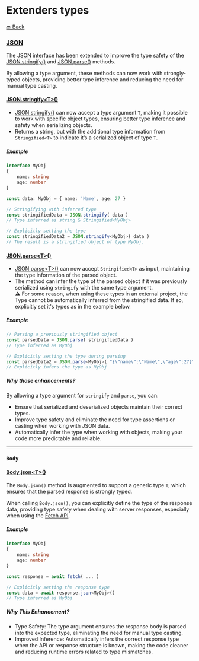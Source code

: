 # Extenders types

[🔙 Back](../../README.md)

### [JSON](https://developer.mozilla.org/en-US/docs/Web/JavaScript/Reference/Global_Objects/JSON)

The [JSON](https://developer.mozilla.org/en-US/docs/Web/JavaScript/Reference/Global_Objects/JSON) interface has been extended to improve the type safety of the [JSON.stringify()](https://developer.mozilla.org/en-US/docs/Web/JavaScript/Reference/Global_Objects/JSON/stringify) and [JSON.parse()](https://developer.mozilla.org/en-US/docs/Web/JavaScript/Reference/Global_Objects/JSON/parse) methods.

By allowing a type argument, these methods can now work with strongly-typed objects, providing better type inference and reducing the need for manual type casting.

#### [JSON.stringify\<T\>()](https://developer.mozilla.org/en-US/docs/Web/JavaScript/Reference/Global_Objects/JSON/stringify)

- [JSON.stringify()](https://developer.mozilla.org/en-US/docs/Web/JavaScript/Reference/Global_Objects/JSON/stringify) can now accept a type argument `T`, making it possible to work with specific object types, ensuring better type inference and safety when serializing objects.
- Returns a string, but with the additional type information from `Stringified<T>` to indicate it’s a serialized object of type `T`.

##### Example

```ts
interface MyObj
{
	name: string
	age: number
}

const data: MyObj = { name: 'Name', age: 27 }

// Stringifying with inferred type
const stringifiedData = JSON.stringify( data )
// Type inferred as string & Stringified<MyObj>

// Explicitly setting the type
const stringifiedData2 = JSON.stringify<MyObj>( data )
// The result is a stringified object of type MyObj.
```

#### [JSON.parse\<T\>()](https://developer.mozilla.org/en-US/docs/Web/JavaScript/Reference/Global_Objects/JSON/parse)

- [JSON.parse\<T\>()](https://developer.mozilla.org/en-US/docs/Web/JavaScript/Reference/Global_Objects/JSON/parse) can now accept `Stringified<T>` as input, maintaining the type information of the parsed object.
- The method can infer the type of the parsed object if it was previously serialized using `stringify` with the same type argument.\
	⚠️ For some reason, when using these types in an external project, the Type cannot be automatically inferred from the stringified data. If so, explicitly set it's types as in the example below.

##### Example

```ts
// Parsing a previously stringified object
const parsedData = JSON.parse( stringifiedData ) 
// Type inferred as MyObj

// Explicitly setting the type during parsing
const parsedData2 = JSON.parse<MyObj>( "{\"name\":\"Name\",\"age\":27}" ) 
// Explicitly infers the type as MyObj
```

##### Why those enhancements?

By allowing a type argument for `stringify` and `parse`, you can:

- Ensure that serialized and deserialized objects maintain their correct types.
- Improve type safety and eliminate the need for type assertions or casting when working with JSON data.
- Automatically infer the type when working with objects, making your code more predictable and reliable.

---

### `Body`

#### [Body.json\<T\>()](https://developer.mozilla.org/en-US/docs/Web/API/Response/json)

The `Body.json()` method is augmented to support a generic type `T`, which ensures that the parsed response is strongly typed.

When calling `Body.json()`, you can explicitly define the type of the response data, providing type safety when dealing with server responses, especially when using the [Fetch API](https://developer.mozilla.org/en-US/docs/Web/API/Fetch_API).

##### Example

```ts
interface MyObj
{
	name: string
	age: number
}

const response = await fetch( ... )

// Explicitly setting the response type
const data = await response.json<MyObj>()
// Type inferred as MyObj
```

##### Why This Enhancement?

- Type Safety: The type argument ensures the response body is parsed into the expected type, eliminating the need for manual type casting.
- Improved Inference: Automatically infers the correct response type when the API or response structure is known, making the code cleaner and reducing runtime errors related to type mismatches.